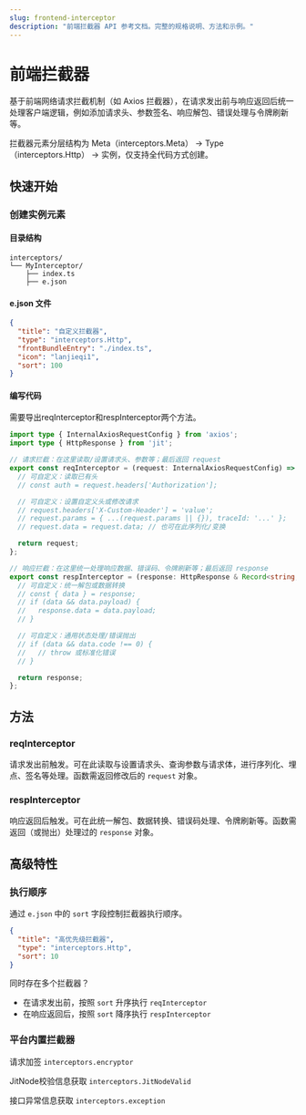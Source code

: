 ```yaml
---
slug: frontend-interceptor
description: "前端拦截器 API 参考文档。完整的规格说明、方法和示例。"
---
```

# 前端拦截器
基于前端网络请求拦截机制（如 Axios 拦截器），在请求发出前与响应返回后统一处理客户端逻辑，例如添加请求头、参数签名、响应解包、错误处理与令牌刷新等。

拦截器元素分层结构为 Meta（interceptors.Meta） → Type（interceptors.Http） → 实例，仅支持全代码方式创建。

## 快速开始 
### 创建实例元素
#### 目录结构
```text title="推荐前端拦截器元素目录结构"
interceptors/
└── MyInterceptor/
    ├── index.ts
    ├── e.json
```

#### e.json 文件
```json title="前端拦截器 e.json 示例"
{
  "title": "自定义拦截器",
  "type": "interceptors.Http",
  "frontBundleEntry": "./index.ts",
  "icon": "lanjieqi1",
  "sort": 100
}
```

#### 编写代码
需要导出reqInterceptor和respInterceptor两个方法。

```typescript title="index.ts（模板）"
import type { InternalAxiosRequestConfig } from 'axios';
import type { HttpResponse } from 'jit';

// 请求拦截：在这里读取/设置请求头、参数等；最后返回 request
export const reqInterceptor = (request: InternalAxiosRequestConfig) => {
  // 可自定义：读取已有头
  // const auth = request.headers['Authorization'];

  // 可自定义：设置自定义头或修改请求
  // request.headers['X-Custom-Header'] = 'value';
  // request.params = { ...(request.params || {}), traceId: '...' };
  // request.data = request.data; // 也可在此序列化/变换

  return request;
};

// 响应拦截：在这里统一处理响应数据、错误码、令牌刷新等；最后返回 response
export const respInterceptor = (response: HttpResponse & Record<string, any>) => {
  // 可自定义：统一解包或数据转换
  // const { data } = response;
  // if (data && data.payload) {
  //   response.data = data.payload;
  // }

  // 可自定义：通用状态处理/错误抛出
  // if (data && data.code !== 0) {
  //   // throw 或标准化错误
  // }

  return response;
};
```

## 方法 
### reqInterceptor
请求发出前触发。可在此读取与设置请求头、查询参数与请求体，进行序列化、埋点、签名等处理。函数需返回修改后的 `request` 对象。

### respInterceptor
响应返回后触发。可在此统一解包、数据转换、错误码处理、令牌刷新等。函数需返回（或抛出）处理过的 `response` 对象。

## 高级特性
### 执行顺序
通过 `e.json` 中的 `sort` 字段控制拦截器执行顺序。

```json title="设置执行顺序"
{
  "title": "高优先级拦截器",
  "type": "interceptors.Http",
  "sort": 10
}
```

同时存在多个拦截器？
- 在请求发出前，按照 `sort` 升序执行 `reqInterceptor`
- 在响应返回后，按照 `sort` 降序执行 `respInterceptor`

### 平台内置拦截器
请求加签 `interceptors.encryptor`

JitNode校验信息获取 `interceptors.JitNodeValid`

接口异常信息获取 `interceptors.exception`